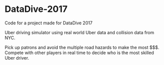 # DataDive-2017
Code for a project made for DataDive 2017

Uber driving simulator using real world Uber data and collision data from NYC.

Pick up patrons and avoid the multiple road hazards to make the most $$$. Compete with other players in real time to decide who is the most skilled Uber driver.
